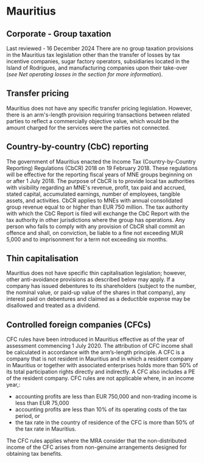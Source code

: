 # Mauritius
## Corporate - Group taxation
Last reviewed - 16 December 2024
There are no group taxation provisions in the Mauritius tax legislation other than the transfer of losses by tax incentive companies, sugar factory operators, subsidiaries located in the Island of Rodrigues, and manufacturing companies upon their take-over (_see Net operating losses in the section for more information_).
## Transfer pricing
Mauritius does not have any specific transfer pricing legislation. However, there is an arm's-length provision requiring transactions between related parties to reflect a commercially objective value, which would be the amount charged for the services were the parties not connected.
## Country-by-country (CbC) reporting
The government of Mauritius enacted the Income Tax (Country-by-Country Reporting) Regulations (CbCR) 2018 on 19 February 2018. These regulations will be effective for the reporting fiscal years of MNE groups beginning on or after 1 July 2018.
The purpose of CbCR is to provide local tax authorities with visibility regarding an MNE's revenue, profit, tax paid and accrued, stated capital, accumulated earnings, number of employees, tangible assets, and activities.
CbCR applies to MNEs with annual consolidated group revenue equal to or higher than EUR 750 million. The tax authority with which the CbC Report is filed will exchange the CbC Report with the tax authority in other jurisdictions where the group has operations. Any person who fails to comply with any provision of CbCR shall commit an offence and shall, on conviction, be liable to a fine not exceeding MUR 5,000 and to imprisonment for a term not exceeding six months.
## Thin capitalisation
Mauritius does not have specific thin capitalisation legislation; however, other anti-avoidance provisions as described below may apply.
If a company has issued debentures to its shareholders (subject to the number, the nominal value, or paid-up value of the shares in that company), any interest paid on debentures and claimed as a deductible expense may be disallowed and treated as a dividend.
## Controlled foreign companies (CFCs)
CFC rules have been introduced in Mauritius effective as of the year of assessment commencing 1 July 2020. The attribution of CFC income shall be calculated in accordance with the arm’s-length principle.
A CFC is a company that is not resident in Mauritius and in which a resident company in Mauritius or together with associated enterprises holds more than 50% of its total participation rights directly and indirectly. A CFC also includes a PE of the resident company.
CFC rules are not applicable where, in an income year,:
  * accounting profits are less than EUR 750,000 and non-trading income is less than EUR 75,000
  * accounting profits are less than 10% of its operating costs of the tax period, or
  * the tax rate in the country of residence of the CFC is more than 50% of the tax rate in Mauritius.


The CFC rules applies where the MRA consider that the non-distributed income of the CFC arises from non-genuine arrangements designed for obtaining tax benefits.
